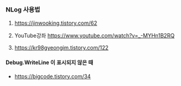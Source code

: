 ### NLog 사용법

1. https://jinwooking.tistory.com/62

2. YouTube강좌 https://www.youtube.com/watch?v=_-MYHn1B2RQ

3. https://kr98gyeongim.tistory.com/122

#### Debug.WriteLine 이 표시되지 않은 때 
- https://bigcode.tistory.com/34
